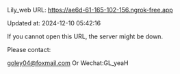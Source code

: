 Lily_web URL: https://ae6d-61-165-102-156.ngrok-free.app

Updated at: 2024-12-10 05:42:16

If you cannot open this URL, the server might be down.

Please contact: 

goley04@foxmail.com Or Wechat:GL_yeaH